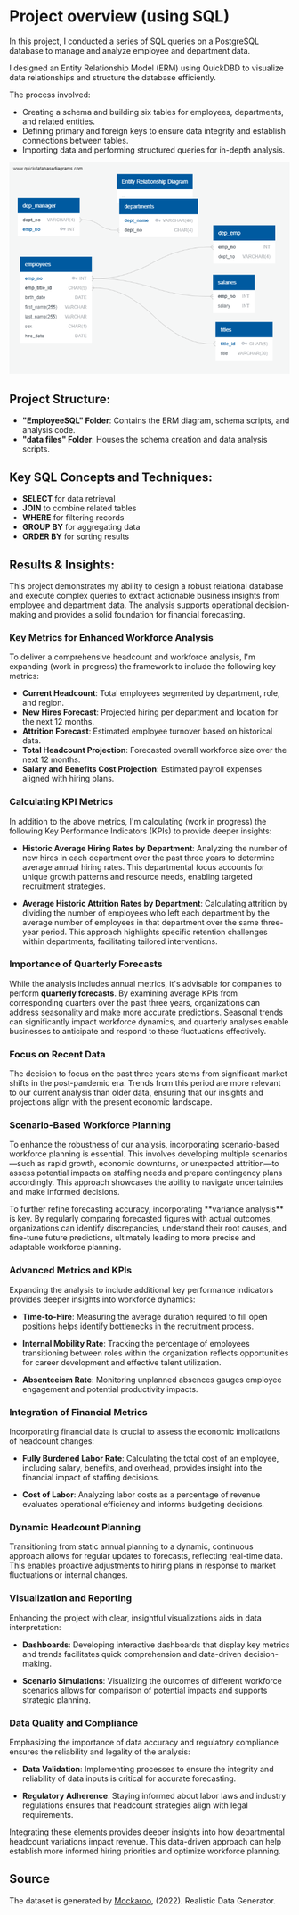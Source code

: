 # Project overview (using SQL)

In this project, I conducted a series of SQL queries on a PostgreSQL database to manage and analyze employee and department data.

I designed an Entity Relationship Model (ERM) using QuickDBD to visualize data relationships and structure the database efficiently. 
<p> The process involved:

* Creating a schema and building six tables for employees, departments, and related entities.
* Defining primary and foreign keys to ensure data integrity and establish connections between tables.
* Importing data and performing structured queries for in-depth analysis.

![ERM Diagram](https://github.com/LegallyNotBlonde/employee_department_analysis_using_postgresql/blob/main/EmployeeSQL/ERM_diagram.png)

## Project Structure:

* **"EmployeeSQL" Folder**: Contains the ERM diagram, schema scripts, and analysis code.
* **"data files" Folder**: Houses the schema creation and data analysis scripts.

## Key SQL Concepts and Techniques:

* **SELECT** for data retrieval
* **JOIN** to combine related tables
* **WHERE** for filtering records
* **GROUP BY** for aggregating data
* **ORDER BY** for sorting results

## Results & Insights:
This project demonstrates my ability to design a robust relational database and execute complex queries to extract actionable business insights from employee and department data. The analysis supports operational decision-making and provides a solid foundation for financial forecasting.

### Key Metrics for Enhanced Workforce Analysis
To deliver a comprehensive headcount and workforce analysis, I'm expanding (work in progress) the framework to include the following key metrics:

* **Current Headcount**: Total employees segmented by department, role, and region.
* **New Hires Forecast**: Projected hiring per department and location for the next 12 months.
* **Attrition Forecast**: Estimated employee turnover based on historical data.
* **Total Headcount Projection**: Forecasted overall workforce size over the next 12 months.
* **Salary and Benefits Cost Projection**: Estimated payroll expenses aligned with hiring plans.

### Calculating KPI Metrics
In addition to the above metrics, I'm calculating (work in progress) the following Key Performance Indicators (KPIs) to provide deeper insights:

* **Historic Average Hiring Rates by Department**: Analyzing the number of new hires in each department over the past three years to determine average annual hiring rates. This departmental focus accounts for unique growth patterns and resource needs, enabling targeted recruitment strategies.

* **Average Historic Attrition Rates by Department**: Calculating attrition by dividing the number of employees who left each department by the average number of employees in that department over the same three-year period. This approach highlights specific retention challenges within departments, facilitating tailored interventions.

### Importance of Quarterly Forecasts
While the analysis includes annual metrics, it's advisable for companies to perform **quarterly forecasts**. By examining average KPIs from corresponding quarters over the past three years, organizations can address seasonality and make more accurate predictions. Seasonal trends can significantly impact workforce dynamics, and quarterly analyses enable businesses to anticipate and respond to these fluctuations effectively.

### Focus on Recent Data
The decision to focus on the past three years stems from significant market shifts in the post-pandemic era. Trends from this period are more relevant to our current analysis than older data, ensuring that our insights and projections align with the present economic landscape.

### Scenario-Based Workforce Planning
To enhance the robustness of our analysis, incorporating scenario-based workforce planning is essential. This involves developing multiple scenarios—such as rapid growth, economic downturns, or unexpected attrition—to assess potential impacts on staffing needs and prepare contingency plans accordingly. This approach showcases the ability to navigate uncertainties and make informed decisions.
<p> To further refine forecasting accuracy, incorporating **variance analysis** is key. By regularly comparing forecasted figures with actual outcomes, organizations can identify discrepancies, understand their root causes, and fine-tune future predictions, ultimately leading to more precise and adaptable workforce planning.

### Advanced Metrics and KPIs
Expanding the analysis to include additional key performance indicators provides deeper insights into workforce dynamics:

* **Time-to-Hire**: Measuring the average duration required to fill open positions helps identify bottlenecks in the recruitment process.

* **Internal Mobility Rate**: Tracking the percentage of employees transitioning between roles within the organization reflects opportunities for career development and effective talent utilization.

* **Absenteeism Rate**: Monitoring unplanned absences gauges employee engagement and potential productivity impacts.

### Integration of Financial Metrics
Incorporating financial data is crucial to assess the economic implications of headcount changes:

* **Fully Burdened Labor Rate**: Calculating the total cost of an employee, including salary, benefits, and overhead, provides insight into the financial impact of staffing decisions.

* **Cost of Labor**: Analyzing labor costs as a percentage of revenue evaluates operational efficiency and informs budgeting decisions.

### Dynamic Headcount Planning
Transitioning from static annual planning to a dynamic, continuous approach allows for regular updates to forecasts, reflecting real-time data. This enables proactive adjustments to hiring plans in response to market fluctuations or internal changes.

### Visualization and Reporting
Enhancing the project with clear, insightful visualizations aids in data interpretation:

* **Dashboards**: Developing interactive dashboards that display key metrics and trends facilitates quick comprehension and data-driven decision-making.

* **Scenario Simulations**: Visualizing the outcomes of different workforce scenarios allows for comparison of potential impacts and supports strategic planning.

### Data Quality and Compliance
Emphasizing the importance of data accuracy and regulatory compliance ensures the reliability and legality of the analysis:

* **Data Validation**: Implementing processes to ensure the integrity and reliability of data inputs is critical for accurate forecasting.

* **Regulatory Adherence**: Staying informed about labor laws and industry regulations ensures that headcount strategies align with legal requirements.

Integrating these elements provides deeper insights into how departmental headcount variations impact revenue. This data-driven approach can help establish more informed hiring priorities and optimize workforce planning.

## Source
The dataset is generated by [Mockaroo](https://mockaroo.com/), (2022). Realistic Data Generator.
